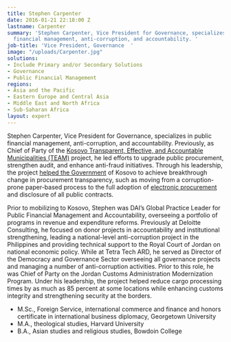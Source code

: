 ```yaml
---
title: Stephen Carpenter
date: 2016-01-21 22:18:00 Z
lastname: Carpenter
summary: 'Stephen Carpenter, Vice President for Governance, specializes in public
  financial management, anti-corruption, and accountability. '
job-title: 'Vice President, Governance  '
image: "/uploads/Carpenter.jpg"
solutions:
- Include Primary and/or Secondary Solutions
- Governance
- Public Financial Management
regions:
- Asia and the Pacific
- Eastern Europe and Central Asia
- Middle East and North Africa
- Sub-Saharan Africa
layout: expert
---
```


Stephen Carpenter, Vice President for Governance, specializes in public financial management, anti-corruption, and accountability. Previously, as Chief of Party of the [Kosovo Transparent, Effective, and Accountable Municipalities (TEAM)](https://www.dai.com/our-work/projects/kosovo-transparent-effective-and-accountable-municipalities-team) project, he led efforts to upgrade public procurement, strengthen audit, and enhance anti-fraud initiatives. Through his leadership, the project [helped the Government](https://dai-global-developments.com/articles/local-governance-chipping-away-at-corruption) of Kosovo to achieve breakthrough change in procurement transparency, such as moving from a corruption-prone paper-based process to the full adoption of [electronic procurement](https://www.usaid.gov/kosovo/news-information/news/e-procurement-platform-enables-purchase-life-saving-supplies-during-pandemic) and disclosure of all public contracts. 

Prior to mobilizing to Kosovo, Stephen was DAI’s Global Practice Leader for Public Financial Management and Accountability, overseeing a portfolio of programs in revenue and expenditure reforms. Previously at Deloitte Consulting, he focused on donor projects in accountability and institutional strengthening, leading a national-level anti-corruption project in the Philippines and providing technical support to the Royal Court of Jordan on national economic policy. While at Tetra Tech ARD, he served as Director of the Democracy and Governance Sector overseeing all governance projects and managing a number of anti-corruption activities. Prior to this role, he was Chief of Party on the Jordan Customs Administration Modernization Program. Under his leadership, the project helped reduce cargo processing times by as much as 85 percent at some locations while enhancing customs integrity and strengthening security at the borders.

* M.Sc., Foreign Service, international commerce and finance and honors certificate in international business diplomacy, Georgetown University
* M.A., theological studies, Harvard University
* B.A., Asian studies and religious studies, Bowdoin College
